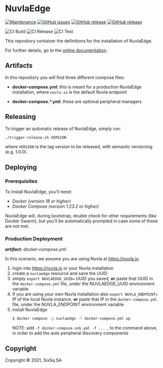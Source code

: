 # NuvlaEdge

[![Maintenance](https://img.shields.io/badge/Maintained%3F-yes-green.svg?style=for-the-badge)](https://github.com/nuvlaedge/deployment/graphs/commit-activity)
[![GitHub issues](https://img.shields.io/github/issues/nuvlaedge/deployment?style=for-the-badge&logo=github&logoColor=white)](https://GitHub.com/nuvlaedge/deployment/issues/)
[![GitHub release](https://img.shields.io/github/release/nuvlaedge/deployment?style=for-the-badge&logo=github&logoColor=white)](https://github.com/nuvlaedge/deployment/releases/tag/1.1.0)
[![GitHub release](https://img.shields.io/github/release-date/nuvlaedge/deployment?logo=github&logoColor=white&style=for-the-badge)](https://github.com/nuvlaedge/deployment/releases)

![CI Build](https://github.com/nuvlaedge/deployment/actions/workflows/main.yml/badge.svg)
![CI Release](https://github.com/nuvlaedge/deployment/actions/workflows/release.yml/badge.svg)
![CI Test](https://github.com/nuvlaedge/deployment/actions/workflows/integration-tests.yml/badge.svg)


This repository container the definitions for the installation of NuvlaEdge.

For further details, go to the [online documentation](https://docs.nuvla.io/nuvlaedge/).

## Artifacts

In this repository you will find three different compose files:
 - **docker-compose.yml**: this is meant for a production NuvlaEdge installation,
 where `nuvla.io` is the default Nuvla endpoint

 - **docker-compose.*.yml**: these are optional peripheral managers

## Releasing

To trigger an automatic release of NuvlaEdge, simply run:

```bash
./trigger-release.sh VERSION
```

where `VERSION` is the tag version to be released, with semantic versioning (e.g. 1.0.0).

## Deploying

### Prerequisites

To install NuvlaEdge, you'll need:
 - *Docker (version 18 or higher)*
 - *Docker Compose (version 1.23.2 or higher)*

NuvlaEdge will, during bootstrap, double check for other requirements (like
Docker Swarm), but you'll be automatically prompted in case some of these are not met.


### Production Deployment

_**artifact:** docker-compose.yml_

In this scenario, we assume you are using Nuvla at https://nuvla.io.

 1. login into https://nuvla.io or your Nuvla installation
 2. create a `nuvlaedge` resource and save the UUID
 3. simply `export NUVLAEDGE_UUID=` UUID you saved, **or** paste that UUID in the `docker-compose.yml` file, under the NUVLAEDGE_UUID environment variable
 4. If you are using your own Nuvla installation also `export NUVLA_ENDPOINT=` IP of the local Nuvla instance, **or** paste that IP in the `docker-compose.yml` file, under the NUVLA_ENDPOINT environment variable
 5. install NuvlaEdge
    ```bash
    $ docker compose -p nuvlaedge -f docker-compose.yml up
    ```
    NOTE: add `-f docker-compose.usb.yml -f ... `, to the command above, in order to add the auto peripheral discovery components

## Copyright

Copyright &copy; 2021, SixSq SA
